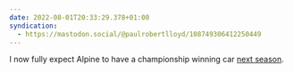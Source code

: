 ```yaml
---
date: 2022-08-01T20:33:29.378+01:00
syndication:
  - https://mastodon.social/@paulrobertlloyd/108749306412250449
---
```


I now fully expect Alpine to have a championship winning car [next season](https://www.formula1.com/en/latest/article.breaking-fernando-alonso-signs-to-aston-martin-for-2023-on-multi-year.1i8QwJht5v7dBCWFCcrqml.html).
